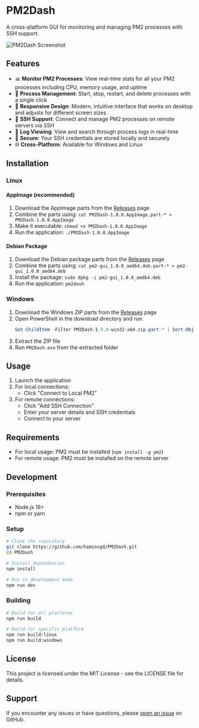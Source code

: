 # PM2Dash

A cross-platform GUI for monitoring and managing PM2 processes with SSH support.

![PM2Dash Screenshot](https://raw.githubusercontent.com/hamzasgd/PM2Dash/main/screenshot.png)

## Features

- 📊 **Monitor PM2 Processes**: View real-time stats for all your PM2 processes including CPU, memory usage, and uptime
- 🔄 **Process Management**: Start, stop, restart, and delete processes with a single click
- 📱 **Responsive Design**: Modern, intuitive interface that works on desktop and adjusts for different screen sizes
- 🔌 **SSH Support**: Connect and manage PM2 processes on remote servers via SSH
- 📝 **Log Viewing**: View and search through process logs in real-time
- 🔐 **Secure**: Your SSH credentials are stored locally and securely
- 🌐 **Cross-Platform**: Available for Windows and Linux

## Installation

### Linux

#### AppImage (recommended)
1. Download the AppImage parts from the [Releases](https://github.com/hamzasgd/PM2Dash/releases) page
2. Combine the parts using: `cat PM2Dash-1.0.0.AppImage.part-* > PM2Dash-1.0.0.AppImage`
3. Make it executable: `chmod +x PM2Dash-1.0.0.AppImage`
4. Run the application: `./PM2Dash-1.0.0.AppImage`

#### Debian Package
1. Download the Debian package parts from the [Releases](https://github.com/hamzasgd/PM2Dash/releases) page
2. Combine the parts using: `cat pm2-gui_1.0.0_amd64.deb.part-* > pm2-gui_1.0.0_amd64.deb`
3. Install the package: `sudo dpkg -i pm2-gui_1.0.0_amd64.deb`
4. Run the application: `pm2dash`

### Windows

1. Download the Windows ZIP parts from the [Releases](https://github.com/hamzasgd/PM2Dash/releases) page
2. Open PowerShell in the download directory and run:
   ```powershell
   Get-ChildItem -Filter PM2Dash-1.0.0-win32-x64.zip.part-* | Sort-Object Name | ForEach-Object { Get-Content $_ -Raw -Encoding Byte } | Set-Content -Path PM2Dash-1.0.0-win32-x64.zip -Encoding Byte
   ```
3. Extract the ZIP file
4. Run `PM2Dash.exe` from the extracted folder

## Usage

1. Launch the application
2. For local connections:
   - Click "Connect to Local PM2"
3. For remote connections:
   - Click "Add SSH Connection"
   - Enter your server details and SSH credentials
   - Connect to your server

## Requirements

- For local usage: PM2 must be installed (`npm install -g pm2`)
- For remote usage: PM2 must be installed on the remote server

## Development

### Prerequisites
- Node.js 18+
- npm or yarn

### Setup
```bash
# Clone the repository
git clone https://github.com/hamzasgd/PM2Dash.git
cd PM2Dash

# Install dependencies
npm install

# Run in development mode
npm run dev
```

### Building
```bash
# Build for all platforms
npm run build

# Build for specific platform
npm run build:linux
npm run build:windows
```

## License

This project is licensed under the MIT License - see the LICENSE file for details.

## Support

If you encounter any issues or have questions, please [open an issue](https://github.com/hamzasgd/PM2Dash/issues) on GitHub.
